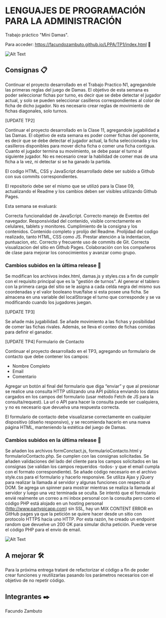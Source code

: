 # LENGUAJES DE PROGRAMACIÓN PARA LA ADMINISTRACIÓN 

Trabajo práctico "Mini Damas". 

Para acceder: https://facundozambuto.github.io/LPPA/TP1/index.html 📌

![Alt Text](https://media.giphy.com/media/kTHvm5ZApOvcAin3G4/giphy.gif)

## Consignas 📋

Continuar el proyecto desarrollado en el Trabajo Practico N1, agregandole las primeras reglas del juego de Damas. El objetivo de esta semana es poder seleccionar fichas por turno, es decir que se debe detectar el jugador actual, y solo se pueden seleccionar casilleros correspondientes al color de ficha de dicho jugador. No es necesario crear reglas de movimiento de fichas diagonales, solo turnos.

[UPDATE TP2]

Continuar el proyecto desarrollado en la Clase 11, agregandole jugabilidad a las Damas. El objetivo de esta semana es poder comer fichas del oponente, es decir que se debe detectar el jugador actual, la ficha seleccionada y los casilleros disponibles para mover dicha ficha o comer una ficha contigua. Cuanto el jugador termina su movimiento, se debe pasar el turno al siguiente jugador. No es necesario crear la habilidad de comer mas de una ficha a la vez, ni detectar si se ha ganado la partida.

El codigo HTML, CSS y JavaScript desarrollado debe ser subido a Github con sus commits correspondientes.

El repositorio debe ser el mismo que se utilizó para la Clase 09, actualizando el Readme y los cambios deben ser visibles utilizando Github Pages.

Esta semana se evaluará:

Correcta funcionalidad de JavaScript.
Correcto manejo de Eventos del navegador.
Responsividad del contenido, visible correctamente en celulares, tablets y monitores.
Cumplimiento de la consigna y los contenidos.
Contenido completo y prolijo del Readme.
Prolijidad del codigo realizado, tanto HTML, CSS como JS. Prestar atención a la indentacion, puntuacion, etc.
Correcto y frecuente uso de commits de Git.
Correcta visualizacion del sitio en Github Pages.
Colaboración con los compañeros de clase para mejorar los conocimientos y avanzar como grupo.


### Cambios subidos en la última release 🚀

Se modifican los archivos index.html, damas.js y styles.css a fin de cumplir con el requisito principal que es la "gestión de turnos". Al generar el tablero con la primera carga del sitio
se le asigna a cada celda negra del mismo sus coordenadas y el valor booleano true/false si esta posee una ficha. Se almacena en una variable del localStorage el turno que corresponde y
se va modificando cuando los jugadores juegan. 


[UPDATE TP3]

Se añade más jugabilidad. Se añade movimiento a las fichas y posibilidad de comer las fichas rivales. Además, se lleva el conteo de fichas comidas para definir el ganador.


[UPDATE TP4] Formulario de Contacto

Continuar el proyecto desarrollado en el TP3, agregando un formulario de contacto que debe contener los campos: 

- Nombre Completo
- Email
- Comentario

Agregar un botón al final del formulario que diga “enviar” y que al presionar se realice una consulta HTTP utilizando una API pública enviando los datos cargados en los campos del formulario (usar método Fetch de JS para la consulta/request). La url o API para hacer la consulta puede ser cualquiera, y no es necesario que devuelva una respuesta correcta.

El formulario de contacto debe visualizarse correctamente en cualquier dispositivo (diseño responsivo), y se recomienda hacerlo en una nueva página HTML, manteniendo la estética del juego de Damas.

### Cambios subidos en la última release 🚀

Se añaden los archivos formConctact.js, formularioContacto.html y formularioContacto.php.
Se cumplen con las consignas solicitadas. Se añaden validaciones del lado del cliente para los campos solicitados en las consignas (se validan los campos requeridos -todos- y que el email cumpla con el formato correspondiente). Se añade código necesario en el archivo style.css para el formulario y hacerlo responsive. Se utiliza Ajax y jQuery para realizar la llamada al servidor y algunas funciones con respecto al DOM. Se agrega un spinner para mostrar mientras se realiza la llamada al servidor y luego una vez terminada se oculta. Se intentó que el formulario envié realmente un correo a mi inbox personal con la consulta pero como el código PHP está alojado en un hosting personal (http://www.partypicapp.com) sin SSL, hay un MIX CONTENT ERROR en GitHub pages ya que la petición se quiere hacer desde un sitio con protocolo HTTPS hacia uno HTTP. Por esta razón, he creado un endpoint random que devuelve un 200 OK para simular dicha petición. Puede verse el código PHP para el envío de email.

![Alt Text](https://media.giphy.com/media/1yoEGwbWgKTseKVLxV/giphy.gif)


## A mejorar 🛠️

Para la próxima entrega trataré de refactorizar el código a fin de poder crear funciones y reutilizarlas pasando los parámetros necesarios con el objetivo de no repetir código.

## Integrantes ✒️

Facundo Zambuto
